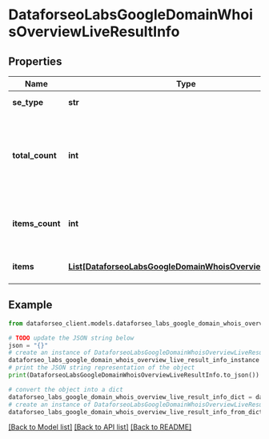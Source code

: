 # DataforseoLabsGoogleDomainWhoisOverviewLiveResultInfo


## Properties

Name | Type | Description | Notes
------------ | ------------- | ------------- | -------------
**se_type** | **str** | search engine type | [optional] 
**total_count** | **int** | total amount of results in our database relevant to your request | [optional] 
**items_count** | **int** | the number of results returned in the items array | [optional] 
**items** | [**List[DataforseoLabsGoogleDomainWhoisOverviewLiveItem]**](DataforseoLabsGoogleDomainWhoisOverviewLiveItem.md) | contains ranking and traffic data | [optional] 

## Example

```python
from dataforseo_client.models.dataforseo_labs_google_domain_whois_overview_live_result_info import DataforseoLabsGoogleDomainWhoisOverviewLiveResultInfo

# TODO update the JSON string below
json = "{}"
# create an instance of DataforseoLabsGoogleDomainWhoisOverviewLiveResultInfo from a JSON string
dataforseo_labs_google_domain_whois_overview_live_result_info_instance = DataforseoLabsGoogleDomainWhoisOverviewLiveResultInfo.from_json(json)
# print the JSON string representation of the object
print(DataforseoLabsGoogleDomainWhoisOverviewLiveResultInfo.to_json())

# convert the object into a dict
dataforseo_labs_google_domain_whois_overview_live_result_info_dict = dataforseo_labs_google_domain_whois_overview_live_result_info_instance.to_dict()
# create an instance of DataforseoLabsGoogleDomainWhoisOverviewLiveResultInfo from a dict
dataforseo_labs_google_domain_whois_overview_live_result_info_from_dict = DataforseoLabsGoogleDomainWhoisOverviewLiveResultInfo.from_dict(dataforseo_labs_google_domain_whois_overview_live_result_info_dict)
```
[[Back to Model list]](../README.md#documentation-for-models) [[Back to API list]](../README.md#documentation-for-api-endpoints) [[Back to README]](../README.md)


